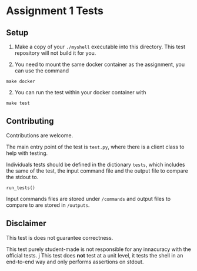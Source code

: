 # Assignment 1 Tests

## Setup

1. Make a copy of your `./myshell` executable into this directory. This test repository will not build it for you.

2. You need to mount the same docker container as the assignment, you can use the command

```make
make docker
```
2. You can run the test within your docker container with

```make
make test
```

## Contributing
Contributions are welcome.

The main entry point of the test is `test.py`, where there is a client class to help with testing.

Individuals tests should be defined in the dictionary `tests`, which includes the same of the test, the input command file and the output file to compare the stdout to.

```
run_tests()
```

Input commands files are stored under `/commands` and output files to compare to are stored in `/outputs`.

## Disclaimer
This test is does not guarantee correctness.

This test purely student-made is not responsible for any innacuracy with the official tests.
j
This test does **not** test at a unit level, it tests the shell in an end-to-end way and only performs assertions on stdout.


